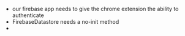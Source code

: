 - our firebase app needs to give the chrome extension the ability to authenticate
- FirebaseDatastore needs a no-init method
- 
